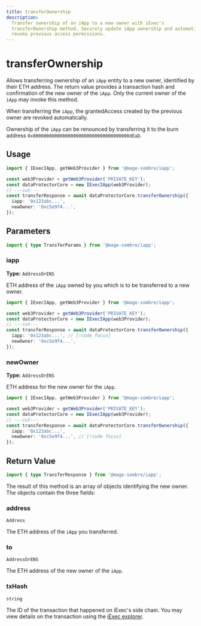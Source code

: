 ```yaml
---
title: transferOwnership
description:
  Transfer ownership of an iApp to a new owner with iExec's
  transferOwnership method. Securely update iApp ownership and automatically
  revoke previous access permissions.
---
```


# transferOwnership

Allows transferring ownership of an `iApp` entity to a new owner,
identified by their ETH address. The return value provides a transaction hash
and confirmation of the new owner of the `iApp`. Only the current owner
of the `iApp` may invoke this method.

When transferring the `iApp`, the grantedAccess created by the previous
owner are revoked automatically.

Ownership of the `iApp` can be renounced by transferring it to the burn
address `0x000000000000000000000000000000000000dEaD`.

## Usage

```ts twoslash
import { IExecIApp, getWeb3Provider } from '@mage-sombre/iapp';

const web3Provider = getWeb3Provider('PRIVATE_KEY');
const dataProtectorCore = new IExecIApp(web3Provider);
// ---cut---
const transferResponse = await dataProtectorCore.transferOwnership({
  iapp: '0x123abc...',
  newOwner: '0xc5e9f4...',
});
```

## Parameters

```ts twoslash
import { type TransferParams } from '@mage-sombre/iapp';
```

### iapp <RequiredBadge />

**Type:** `AddressOrENS`

ETH address of the `iApp` owned by you which is to be transferred to a
new owner.

```ts twoslash
import { IExecIApp, getWeb3Provider } from '@mage-sombre/iapp';

const web3Provider = getWeb3Provider('PRIVATE_KEY');
const dataProtectorCore = new IExecIApp(web3Provider);
// ---cut---
const transferResponse = await dataProtectorCore.transferOwnership({
  iapp: '0x123abc...', // [!code focus]
  newOwner: '0xc5e9f4...',
});
```

### newOwner <RequiredBadge />

**Type:** `AddressOrENS`

ETH address for the new owner for the `iApp`.

```ts twoslash
import { IExecIApp, getWeb3Provider } from '@mage-sombre/iapp';

const web3Provider = getWeb3Provider('PRIVATE_KEY');
const dataProtectorCore = new IExecIApp(web3Provider);
// ---cut---
const transferResponse = await dataProtectorCore.transferOwnership({
  iapp: '0x123abc...',
  newOwner: '0xc5e9f4...', // [!code focus]
});
```

## Return Value

```ts twoslash
import { type TransferResponse } from '@mage-sombre/iapp';
```

The result of this method is an array of objects identifying the new owner. The
objects contain the three fields:

### address

`Address`

The ETH address of the `iApp` you transferred.

### to

`AddressOrENS`

The ETH address of the new owner of the `iApp`.

### txHash

`string`

The ID of the transaction that happened on iExec's side chain. You may view
details on the transaction using the [iExec explorer](https://explorer.iex.ec).

<script setup>
import RequiredBadge from '@/components/RequiredBadge.vue'
</script>
